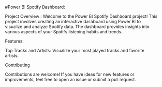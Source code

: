 #Power BI Spotify Dashboard:
    
Project Overview :
Welcome to the Power BI Spotify Dashboard project! This project involves creating an interactive dashboard using Power BI to visualize and analyze Spotify data. The dashboard provides insights into various aspects of your Spotify listening habits and trends.

Features:

Top Tracks and Artists: Visualize your most played tracks and favorite artists.

Contributing

Contributions are welcome! If you have ideas for new features or improvements, feel free to open an issue or submit a pull request.
